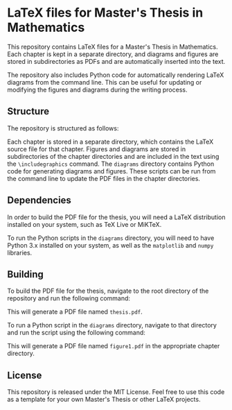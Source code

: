 # LaTeX files for Master's Thesis in Mathematics

This repository contains LaTeX files for a Master's Thesis in Mathematics. Each chapter is kept in a separate directory, and diagrams and figures are stored in subdirectories as PDFs and are automatically inserted into the text.

The repository also includes Python code for automatically rendering LaTeX diagrams from the command line. This can be useful for updating or modifying the figures and diagrams during the writing process.

## Structure
The repository is structured as follows:


Each chapter is stored in a separate directory, which contains the LaTeX source file for that chapter. Figures and diagrams are stored in subdirectories of the chapter directories and are included in the text using the `\includegraphics` command. The `diagrams` directory contains Python code for generating diagrams and figures. These scripts can be run from the command line to update the PDF files in the chapter directories.

## Dependencies
In order to build the PDF file for the thesis, you will need a LaTeX distribution installed on your system, such as TeX Live or MiKTeX.

To run the Python scripts in the `diagrams` directory, you will need to have Python 3.x installed on your system, as well as the `matplotlib` and `numpy` libraries.

## Building
To build the PDF file for the thesis, navigate to the root directory of the repository and run the following command:


This will generate a PDF file named `thesis.pdf`.

To run a Python script in the `diagrams` directory, navigate to that directory and run the script using the following command:


This will generate a PDF file named `figure1.pdf` in the appropriate chapter directory.

## License
This repository is released under the MIT License. Feel free to use this code as a template for your own Master's Thesis or other LaTeX projects.
